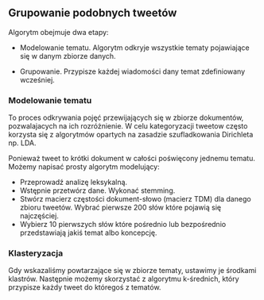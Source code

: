 ## Grupowanie podobnych tweetów

Algorytm obejmuje dwa etapy:

- Modelowanie tematu. Algorytm odkryje wszystkie tematy pojawiające się w danym zbiorze danych.

- Grupowanie. Przypisze każdej wiadomości dany temat zdefiniowany wcześniej.


### Modelowanie tematu

To proces odkrywania pojęć przewijających się w zbiorze dokumentów, pozwalajacych na ich rozróżnienie. W celu kategoryzacji tweetow często korzysta się z algorytmów opartych na zasadzie szufladkowania Dirichleta np. LDA.

Ponieważ tweet to krótki dokument w całości poświęcony jednemu tematu. Możemy napisać prosty algorytm modelujący:

- Przeprowadź analizę leksykalną.
- Wstępnie przetwórz dane. Wykonać stemming.
- Stwórz macierz częstości dokument-słowo (macierz TDM) dla danego zbioru tweetów. Wybrać pierwsze 200 słów które pojawią się najczęściej.
- Wybierz 10 pierwszych słów które pośrednio lub bezpośrednio przedstawiają jakiś temat albo koncepcję.

### Klasteryzacja
Gdy wskazaliśmy powtarzające się w zbiorze tematy, ustawimy je środkami klastrów. Następnie możemy skorzystać z algorytmu k-średnich, który przypisze każdy tweet do któregoś z tematów.


